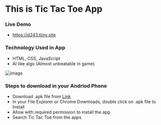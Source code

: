 # This is Tic Tac Toe App 

### Live Demo 
- https://d243.tiiny.site

### Technology Used in App
- HTML, CSS, JavaScript
- AI like algo (Almost unbeatable in game)

![image](https://github.com/user-attachments/assets/203c36a0-0c57-4945-abef-39e3856418ab)

### Steps to download in your Andriod Phone
- Download .apk file from [Link](https://drive.google.com/file/d/17Hgqc-AQjMKF0OZ8LmXGw_p8mdqxlQjB/view?usp=drive_link)
- In your File Explorer or Chrome Downloads, double click on .apk file to Install
- Allow with required permission to install the app
- Search Tic Tac Toe from the apps 
